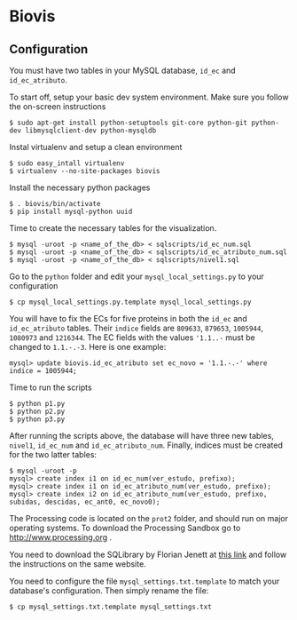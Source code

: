 Biovis
======

Configuration
-------------

You must have two tables in your MySQL database, `id_ec` and `id_ec_atributo`.

To start off, setup your basic dev system environment. Make sure you follow the on-screen instructions

    $ sudo apt-get install python-setuptools git-core python-git python-dev libmysqlclient-dev python-mysqldb

Instal virtualenv and setup a clean environment

    $ sudo easy_intall virtualenv
    $ virtualenv --no-site-packages biovis

Install the necessary python packages

    $ . biovis/bin/activate
    $ pip install mysql-python uuid

Time to create the necessary tables for the visualization.

    $ mysql -uroot -p <name_of_the_db> < sqlscripts/id_ec_num.sql
    $ mysql -uroot -p <name_of_the_db> < sqlscripts/id_ec_atributo_num.sql
    $ mysql -uroot -p <name_of_the_db> < sqlscripts/nivel1.sql

Go to the `python` folder and edit your `mysql_local_settings.py` to your configuration

    $ cp mysql_local_settings.py.template mysql_local_settings.py

You will have to fix the ECs for five proteins in both the `id_ec` and `id_ec_atributo` tables. Their
`indice` fields are `809633`, `879653`, `1005944`, `1080973` and `1216344`. The EC fields with the values
`'1.1..-` must be changed to `1.1.-.-3`. Here is one example:

    mysql> update biovis.id_ec_atributo set ec_novo = '1.1.-.-' where indice = 1005944;

Time to run the scripts

    $ python p1.py
    $ python p2.py
    $ python p3.py

After running the scripts above, the database will have three new tables,
`nivel1`, `id_ec_num` and `id_ec_atributo_num`. Finally, indices must be created for the two
latter tables:

    $ mysql -uroot -p
    mysql> create index i1 on id_ec_num(ver_estudo, prefixo);
    mysql> create index i1 on id_ec_atributo_num(ver_estudo, prefixo);
    mysql> create index i2 on id_ec_atributo_num(ver_estudo, prefixo, subidas, descidas, ec_ant0, ec_novo0);

The Processing code is located on the `prot2` folder, and should run on major operating systems. To
download the Processing Sandbox go to http://www.processing.org .

You need to download the SQLibrary by Florian Jenett at [this link][sqlibrary] and follow the
instructions on the same website.

You need to configure the file `mysql_settings.txt.template` to match
your database's configuration. Then simply rename the file:

    $ cp mysql_settings.txt.template mysql_settings.txt

[sqlibrary]:http://bezier.de/processing/libs/sql/

